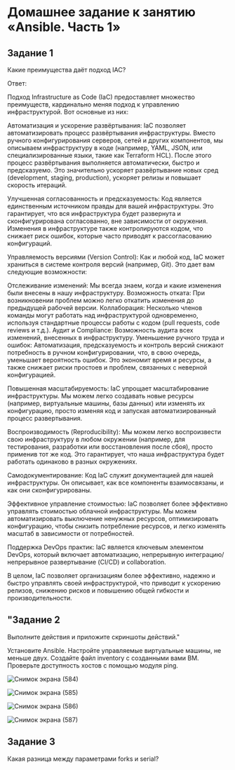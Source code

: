 # Домашнее задание к занятию «Ansible. Часть 1»


## Задание 1


Какие преимущества даёт подход IAC?

Ответ:

Подход Infrastructure as Code (IaC) предоставляет множество преимуществ, кардинально меняя подход к управлению инфраструктурой. 
Вот основные из них:

Автоматизация и ускорение развёртывания: 
IaC позволяет автоматизировать процесс развёртывания инфраструктуры. Вместо ручного конфигурирования серверов, сетей и других компонентов, мы описываем инфраструктуру в коде (например, YAML, JSON, или специализированные языки, такие как Terraform HCL). После этого процесс развёртывания выполняется автоматически, быстро и предсказуемо. Это значительно ускоряет развёртывание новых сред (development, staging, production), ускоряет релизы и повышает скорость итераций.

Улучшенная согласованность и предсказуемость: Код является единственным источником правды для вашей инфраструктуры. Это гарантирует, что вся инфраструктура будет развернута и сконфигурирована согласованно, вне зависимости от окружения. Изменения в инфраструктуре также контролируются кодом, что снижает риск ошибок, которые часто приводят к рассогласованию конфигураций.

Управляемость версиями (Version Control): Как и любой код, IaC может храниться в системе контроля версий (например, Git). Это дает вам следующие возможности:

Отслеживание изменений:
Мы всегда знаем, когда и какие изменения были внесены в нашу инфраструктуру.
Возможность отката: При возникновении проблем можно легко откатить изменения до предыдущей рабочей версии.
Коллаборация: Несколько членов команды могут работать над инфраструктурой одновременно, используя стандартные процессы работы с кодом (pull requests, code reviews и т.д.).
Аудит и Compliance: Возможность аудита всех изменений, внесенных в инфраструктуру.
Уменьшение ручного труда и ошибок: Автоматизация, предсказуемость и контроль версий снижают потребность в ручном конфигурировании, что, в свою очередь, уменьшает вероятность ошибок. Это экономит время и ресурсы, а также снижает риски простоев и проблем, связанных с неверной конфигурацией.

Повышенная масштабируемость:
IaC упрощает масштабирование инфраструктуры. Мы можем легко создавать новые ресурсы (например, виртуальные машины, базы данных) или изменять их конфигурацию, просто изменяя код и запуская автоматизированный процесс развертывания.

Воспроизводимость (Reproducibility): Мы можем легко воспроизвести свою инфраструктуру в любом окружении (например, для тестирования, разработки или восстановления после сбоя), просто применив тот же код. Это гарантирует, что наша инфраструктура будет работать одинаково в разных окружениях.

Самодокументирование:
Код IaC служит документацией для нашей инфраструктуры. Он описывает, как все компоненты взаимосвязаны, и как они сконфигурированы.

Эффективное управление стоимостью: IaC позволяет более эффективно управлять стоимостью облачной инфраструктуры. Мы можем автоматизировать выключение ненужных ресурсов, оптимизировать конфигурацию, чтобы снизить потребление ресурсов, и легко изменять масштаб в зависимости от потребностей.

Поддержка DevOps практик: IaC является ключевым элементом DevOps, который включает автоматизацию, непрерывную интеграцию/непрерывное развертывание (CI/CD) и collaboration.

В целом, IaC позволяет организациям более эффективно, надежно и быстро управлять своей инфраструктурой, что приводит к ускорению релизов, снижению рисков и повышению общей гибкости и производительности.


## "Задание 2
Выполните действия и приложите скриншоты действий."

Установите Ansible.
Настройте управляемые виртуальные машины, не меньше двух.
Создайте файл inventory с созданными вами ВМ.
Проверьте доступность хостов с помощью модуля ping.

![Снимок экрана (584)](https://github.com/user-attachments/assets/e0bfda36-52d5-4ddd-98a0-a6ed59dc86ae)

![Снимок экрана (585)](https://github.com/user-attachments/assets/2cae4b5b-47a1-4c7f-ade0-1d8b408f5ba8)

![Снимок экрана (586)](https://github.com/user-attachments/assets/2095670b-44c7-41e2-bc07-fac80056bf79)

![Снимок экрана (587)](https://github.com/user-attachments/assets/9c50dc6f-2256-4171-969d-9f12770b57cd)



## Задание 3

Какая разница между параметрами forks и serial?


